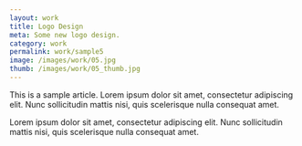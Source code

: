 ```yaml
---
layout: work
title: Logo Design
meta: Some new logo design.
category: work
permalink: work/sample5
image: /images/work/05.jpg
thumb: /images/work/05_thumb.jpg
---
```


This is a sample article. Lorem ipsum dolor sit amet, consectetur adipiscing elit. Nunc sollicitudin mattis nisi, quis scelerisque nulla consequat amet.

Lorem ipsum dolor sit amet, consectetur adipiscing elit. Nunc sollicitudin mattis nisi, quis scelerisque nulla consequat amet.